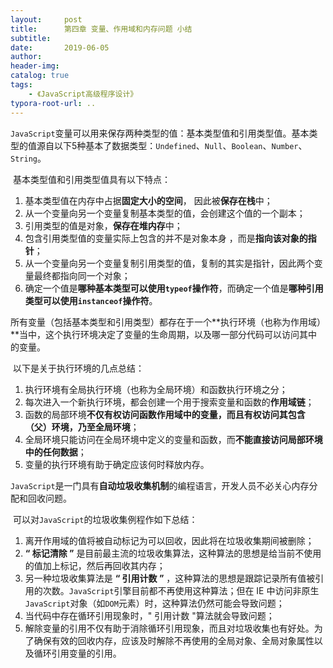 ```yaml
---
layout:     post
title:      第四章 变量、作用域和内存问题 小结
subtitle:  
date:       2019-06-05
author:     
header-img: 
catalog: true
tags:
    - 《JavaScript高级程序设计》
typora-root-url: ..
---
```

​    `JavaScript`变量可以用来保存两种类型的值：基本类型值和引用类型值。基本类型的值源自以下5种基本了数据类型：`Undefined`、`Null`、`Boolean`、`Number`、`String`。

​    基本类型值和引用类型值具有以下特点：

1. 基本类型值在内存中占据**固定大小的空间**， 因此被**保存在栈**中；
2. 从一个变量向另一个变量复制基本类型的值，会创建这个值的一个副本；
3. 引用类型的值是对象，**保存在堆内存**中；
4. 包含引用类型值的变量实际上包含的并不是对象本身 ，而是**指向该对象的指针**；
5. 从一个变量向另一个变量复制引用类型的值，复制的其实是指针，因此两个变量最终都指向同一个对象；
6. 确定一个值是**哪种基本类型可以使用`typeof`操作符**，而确定一个值是**哪种引用类型可以使用`instanceof`操作符**。

​    所有变量（包括基本类型和引用类型）都存在于一个**执行环境（也称为作用域）**当中，这个执行环境决定了变量的生命周期，以及哪一部分代码可以访问其中的变量。

​    以下是关于执行环境的几点总结：

1. 执行环境有全局执行环境（也称为全局环境）和函数执行环境之分；
2. 每次进入一个新执行环境，都会创建一个用于搜索变量和函数的**作用域链**；
3. 函数的局部环境**不仅有权访问函数作用域中的变量，而且有权访问其包含（父）环境，乃至全局环境**；
4. 全局环境只能访问在全局环境中定义的变量和函数，而**不能直接访问局部环境中的任何数据**；
5. 变量的执行环境有助于确定应该何时释放内存。

​    `JavaScript`是一门具有**自动垃圾收集机制**的编程语言，开发人员不必关心内存分配和回收问题。

​    可以对`JavaScript`的垃圾收集例程作如下总结：

1. 离开作用域的值将被自动标记为可以回收，因此将在垃圾收集期间被删除；
2. **“ 标记清除 ”** 是目前最主流的垃圾收集算法，这种算法的思想是给当前不使用的值加上标记，然后再回收其内存；
3. 另一种垃圾收集算法是 **“ 引用计数 ”** ，这种算法的思想是跟踪记录所有值被引用的次数。`JavaScript`引擎目前都不再使用这种算法；但在 IE 中访问非原生`JavaScript`对象（如`DOM`元素）时，这种算法仍然可能会导致问题；
4. 当代码中存在循环引用现象时，" 引用计数 "算法就会导致问题；
5. 解除变量的引用不仅有助于消除循环引用现象，而且对垃圾收集也有好处。为了确保有效的回收内存，应该及时解除不再使用的全局对象、全局对象属性以及循环引用变量的引用。


